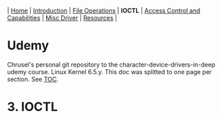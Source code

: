 | [Home](../README.md) | [Introduction](../section-1/section-1.md) | [File Operations](../section-2/section-2.md) | **IOCTL** | [Access Control and Capabilities](../section-4/section-4.md) | [Misc Driver](../section-5/section-5.md) | [Resources](../section-6/section-6.md) |

# Udemy
Chrusel's personal git repository to the character-device-drivers-in-deep udemy course. Linux Kernel 6.5.y. This doc was splitted to one page per section. See [TOC](../README.md).

# 3. IOCTL
